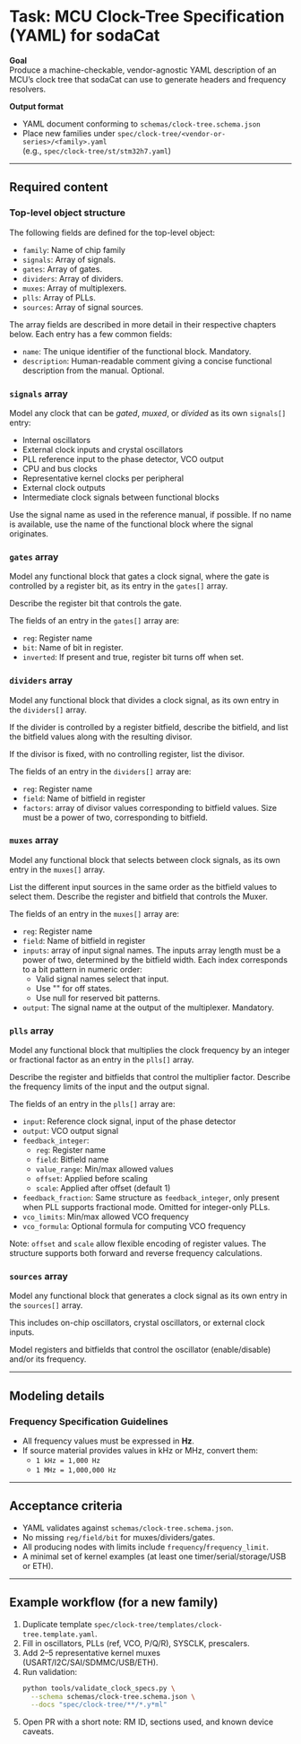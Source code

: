 # Task: MCU Clock-Tree Specification (YAML) for sodaCat

**Goal**  
Produce a machine-checkable, vendor-agnostic YAML description of an MCU’s clock tree
that sodaCat can use to generate headers and frequency resolvers.

**Output format**  
- YAML document conforming to `schemas/clock-tree.schema.json`
- Place new families under `spec/clock-tree/<vendor-or-series>/<family>.yaml`  
  (e.g., `spec/clock-tree/st/stm32h7.yaml`)

---

## Required content

### Top-level object structure

The following fields are defined for the top-level object:
- `family`: Name of chip family
- `signals`: Array of signals.
- `gates`: Array of gates.
- `dividers`: Array of dividers.
- `muxes`: Array of multiplexers.
- `plls`: Array of PLLs.
- `sources`: Array of signal sources.

The array fields are described in more detail in their respective chapters
below. Each entry has a few common fields:

- `name`: The unique identifier of the functional block. Mandatory. 
- `description`: Human-readable comment giving a concise functional description
  from the manual. Optional.

### `signals` array

Model any clock that can be *gated*, *muxed*, or *divided* as its own `signals[]` entry:
- Internal oscillators
- External clock inputs and crystal oscillators
- PLL reference input to the phase detector, VCO output
- CPU and bus clocks
- Representative kernel clocks per peripheral
- External clock outputs
- Intermediate clock signals between functional blocks

Use the signal name as used in the reference manual, if possible. If no name is
available, use the name of the functional block where the signal originates.

### `gates` array

Model any functional block that gates a clock signal, where the gate is
controlled by a register bit, as its entry in the `gates[]` array.

Describe the register bit that controls the gate.

The fields of an entry in the `gates[]` array are:
- `reg`: Register name
- `bit`: Name of bit in register.
- `inverted`: If present and true, register bit turns off when set.

### `dividers` array

Model any functional block that divides a clock signal, as its own entry in the
`dividers[]` array.

If the divider is controlled by a register bitfield, describe the bitfield, and
list the bitfield values along with the resulting divisor.

If the divisor is fixed, with no controlling register, list the divisor.

The fields of an entry in the `dividers[]` array are:
- `reg`: Register name
- `field`: Name of bitfield in register
- `factors`: array of divisor values corresponding to bitfield values. Size must
  be a power of two, corresponding to bitfield.

### `muxes` array

Model any functional block that selects between clock signals, as its own entry
in the `muxes[]` array.

List the different input sources in the same order as the bitfield values to
select them. Describe the register and bitfield that controls the Muxer.

The fields of an entry in the `muxes[]` array are:
- `reg`: Register name
- `field`: Name of bitfield in register
- `inputs`: array of input signal names. The inputs array length must be a power
  of two, determined by the bitfield width. Each index corresponds to a bit
  pattern in numeric order:
  * Valid signal names select that input.
  * Use "" for off states.
  * Use null for reserved bit patterns.
- `output`: The signal name at the output of the multiplexer. Mandatory.

### `plls` array

Model any functional block that multiplies the clock frequency by an integer or
fractional factor as an entry in the `plls[]` array.

Describe the register and bitfields that control the multiplier factor. Describe
the frequency limits of the input and the output signal.

The fields of an entry in the `plls[]` array are:
- `input`: Reference clock signal, input of the phase detector
- `output`: VCO output signal
- `feedback_integer`:  
  - `reg`: Register name  
  - `field`: Bitfield name  
  - `value_range`: Min/max allowed values  
  - `offset`: Applied before scaling  
  - `scale`: Applied after offset (default 1)
- `feedback_fraction`: Same structure as `feedback_integer`, only present when
  PLL supports fractional mode. Omitted for integer-only PLLs.
- `vco_limits`: Min/max allowed VCO frequency
- `vco_formula`: Optional formula for computing VCO frequency

Note: `offset` and `scale` allow flexible encoding of register values.
The structure supports both forward and reverse frequency calculations.

### `sources` array

Model any functional block that generates a clock signal as its own entry in the
`sources[]` array.

This includes on-chip oscillators, crystal oscillators, or external clock inputs.

Model registers and bitfields that control the oscillator (enable/disable)
and/or its frequency.

---

## Modeling details

### Frequency Specification Guidelines

- All frequency values must be expressed in **Hz**.
- If source material provides values in kHz or MHz, convert them:
  - `1 kHz = 1,000 Hz`
  - `1 MHz = 1,000,000 Hz`

---

## Acceptance criteria

- YAML validates against `schemas/clock-tree.schema.json`.
- No missing `reg/field/bit` for muxes/dividers/gates.
- All producing nodes with limits include `frequency`/`frequency_limit`.
- A minimal set of kernel examples (at least one timer/serial/storage/USB or ETH).

---

## Example workflow (for a new family)

1. Duplicate template `spec/clock-tree/templates/clock-tree.template.yaml`.
2. Fill in oscillators, PLLs (ref, VCO, P/Q/R), SYSCLK, prescalers.
3. Add 2–5 representative kernel muxes (USART/I2C/SAI/SDMMC/USB/ETH).
4. Run validation:  
   ```bash
   python tools/validate_clock_specs.py \
     --schema schemas/clock-tree.schema.json \
     --docs "spec/clock-tree/**/*.y*ml"
5. Open PR with a short note: RM ID, sections used, and known device caveats.
